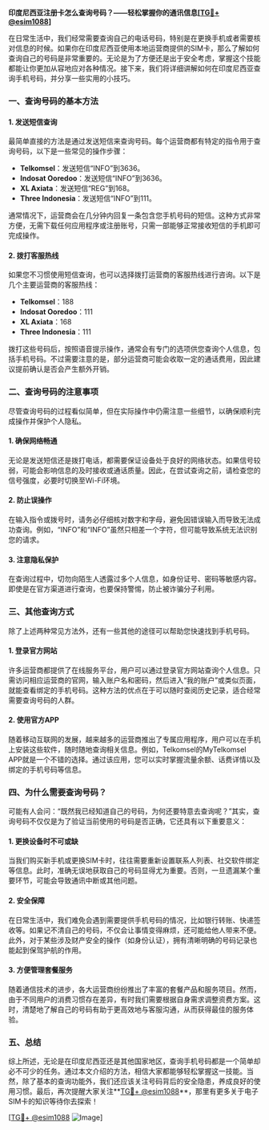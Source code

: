**印度尼西亚注册卡怎么查询号码？——轻松掌握你的通讯信息[[TG💪+ @esim1088](https://t.me/s/esim1088)]**

在日常生活中，我们经常需要查询自己的电话号码，特别是在更换手机或者需要核对信息的时候。如果你在印度尼西亚使用本地运营商提供的SIM卡，那么了解如何查询自己的号码是非常重要的。无论是为了方便还是出于安全考虑，掌握这个技能都能让你更加从容地应对各种情况。接下来，我们将详细讲解如何在印度尼西亚查询手机号码，并分享一些实用的小技巧。

### 一、查询号码的基本方法

#### 1. 发送短信查询
最简单直接的方法是通过发送短信来查询号码。每个运营商都有特定的指令用于查询号码，以下是一些常见的操作步骤：

- **Telkomsel**：发送短信“INFO”到3636。
- **Indosat Ooredoo**：发送短信“INFO”到3636。
- **XL Axiata**：发送短信“REG”到168。
- **Three Indonesia**：发送短信“INFO”到111。

通常情况下，运营商会在几分钟内回复一条包含您手机号码的短信。这种方式非常方便，无需下载任何应用程序或注册账号，只需一部能够正常接收短信的手机即可完成操作。

#### 2. 拨打客服热线
如果您不习惯使用短信查询，也可以选择拨打运营商的客服热线进行咨询。以下是几个主要运营商的客服热线：
- **Telkomsel**：188
- **Indosat Ooredoo**：111
- **XL Axiata**：168
- **Three Indonesia**：111

拨打这些号码后，按照语音提示操作，通常会有专门的选项供您查询个人信息，包括手机号码。不过需要注意的是，部分运营商可能会收取一定的通话费用，因此建议提前确认是否会产生额外开销。

### 二、查询号码的注意事项

尽管查询号码的过程看似简单，但在实际操作中仍需注意一些细节，以确保顺利完成操作并保护个人隐私。

#### 1. 确保网络畅通
无论是发送短信还是拨打电话，都需要保证设备处于良好的网络状态。如果信号较弱，可能会影响信息的及时接收或通话质量。因此，在尝试查询之前，请检查您的信号强度，必要时切换至Wi-Fi环境。

#### 2. 防止误操作
在输入指令或拨号时，请务必仔细核对数字和字母，避免因错误输入而导致无法成功查询。例如，“INFO”和“INFO”虽然只相差一个字符，但可能导致系统无法识别您的请求。

#### 3. 注意隐私保护
在查询过程中，切勿向陌生人透露过多个人信息，如身份证号、密码等敏感内容。即使是在官方渠道进行查询，也要保持警惕，防止被诈骗分子利用。

### 三、其他查询方式

除了上述两种常见方法外，还有一些其他的途径可以帮助您快速找到手机号码。

#### 1. 登录官方网站
许多运营商都提供了在线服务平台，用户可以通过登录官方网站查询个人信息。只需访问相应运营商的官网，输入账户名和密码，然后进入“我的账户”或类似页面，就能查看绑定的手机号码。这种方法的优点在于可以随时查阅历史记录，适合经常需要查询号码的人群。

#### 2. 使用官方APP
随着移动互联网的发展，越来越多的运营商推出了专属应用程序，用户可以在手机上安装这些软件，随时随地查询相关信息。例如，Telkomsel的MyTelkomsel APP就是一个不错的选择。通过该应用，您可以实时掌握流量余额、话费详情以及绑定的手机号码等信息。

### 四、为什么需要查询号码？

可能有人会问：“既然我已经知道自己的号码，为何还要特意去查询呢？”其实，查询号码不仅仅是为了验证当前使用的号码是否正确，它还具有以下重要意义：

#### 1. 更换设备时不可或缺
当我们购买新手机或更换SIM卡时，往往需要重新设置联系人列表、社交软件绑定等信息。此时，准确无误地获取自己的号码显得尤为重要。否则，一旦遗漏某个重要环节，可能会导致通讯中断或其他问题。

#### 2. 安全保障
在日常生活中，我们难免会遇到需要提供手机号码的情况，比如银行转账、快递签收等。如果记不清自己的号码，不仅会让事情变得麻烦，还可能给他人带来不便。此外，对于某些涉及财产安全的操作（如身份认证），拥有清晰明确的号码记录也能起到保驾护航的作用。

#### 3. 方便管理套餐服务
随着通信技术的进步，各大运营商纷纷推出了丰富的套餐产品和服务项目。然而，由于不同用户的消费习惯存在差异，有时我们需要根据自身需求调整资费方案。这时，清楚地了解自己的号码有助于更高效地与客服沟通，从而获得最佳的服务体验。

### 五、总结

综上所述，无论是在印度尼西亚还是其他国家地区，查询手机号码都是一个简单却必不可少的任务。通过本文介绍的方法，相信大家都能够轻松掌握这一技能。当然，除了基本的查询功能外，我们还应该关注号码背后的安全隐患，养成良好的使用习惯。最后，再次提醒大家关注**[TG💪+ @esim1088](https://t.me/s/esim1088)**，那里有更多关于电子SIM卡的知识等待你去探索！

[[TG💪+ @esim1088](https://t.me/s/esim1088) ![Image](https://i.postimg.cc/4NQfJmqS/Snipaste-2025-05-13-00-14-12.png)]